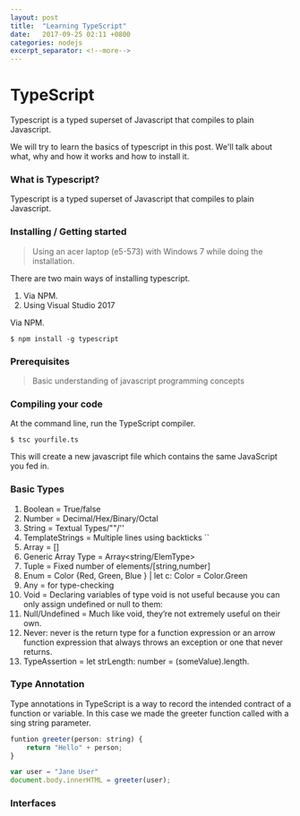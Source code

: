 ```yaml
---
layout: post
title:  "Learning TypeScript"
date:   2017-09-25 02:11 +0800
categories: nodejs
excerpt_separator: <!--more-->
---
```

# TypeScript
Typescript is a typed superset of Javascript that compiles to plain Javascript.

We will try to learn the basics of typescript in this post. We'll talk about what, why and how it works and how to install it.
<!--more-->
### What is Typescript?
Typescript is a typed superset of Javascript that compiles to plain Javascript.

### Installing / Getting started
> Using an acer laptop (e5-573) with Windows 7 while doing the installation.

There are two main ways of installing typescript. 
1. Via NPM.
2. Using Visual Studio 2017

Via NPM. 
```shell
$ npm install -g typescript 
```

### Prerequisites
> Basic understanding of javascript programming concepts

### Compiling your code 
At the command line, run the TypeScript compiler.
```shell
$ tsc yourfile.ts
```

This will create a new javascript file which contains the same JavaScript you fed in. 

### Basic Types 
1. Boolean = True/false
2. Number = Decimal/Hex/Binary/Octal
3. String = Textual Types/""/''
4. TemplateStrings = Multiple lines using backticks ``
5. Array = []   
6. Generic Array Type = Array<string/ElemType>
7. Tuple = Fixed number of elements/[string,number]
8. Enum = Color {Red, Green, Blue } |  let c: Color = Color.Green
9. Any = for type-checking 
10. Void = Declaring variables of type void is not useful because you can only assign undefined or null to them:
11. Null/Undefined = Much like void, they’re not extremely useful on their own.
12. Never: never is the return type for a function expression or an arrow function expression that always throws an exception or one that never returns.
13. TypeAssertion = let strLength: number = (<string>someValue).length. 




### Type Annotation
Type annotations in TypeScript is a way to record the intended contract of a function or variable. In this case we made the greeter function called with a sing string parameter.

```javascript
funtion greeter(person: string) {
    return "Hello" + person;
}

var user = "Jane User"
document.body.innerHTML = greeter(user);
```

### Interfaces 



